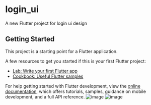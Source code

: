 # login_ui

A new Flutter project for login ui design

## Getting Started

This project is a starting point for a Flutter application.

A few resources to get you started if this is your first Flutter project:

- [Lab: Write your first Flutter app](https://docs.flutter.dev/get-started/codelab)
- [Cookbook: Useful Flutter samples](https://docs.flutter.dev/cookbook)

For help getting started with Flutter development, view the
[online documentation](https://docs.flutter.dev/), which offers tutorials,
samples, guidance on mobile development, and a full API reference.
![image](https://github.com/user-attachments/assets/794af85c-b3f3-4a37-8143-822f51cec7e1)
![image](https://github.com/user-attachments/assets/c2b820d8-13df-4b75-8b73-f0b0540afc53)
